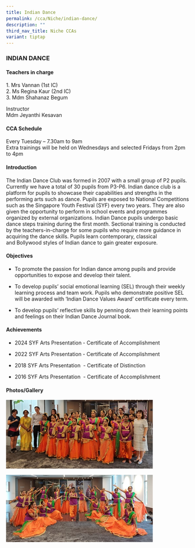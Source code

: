 ```yaml
---
title: Indian Dance
permalink: /cca/Niche/indian-dance/
description: ""
third_nav_title: Niche CCAs
variant: tiptap
---
```

<h3>INDIAN DANCE</h3>
<h4>Teachers in charge</h4>
<p>1. Mrs Vannan (1st IC)
<br>2. Ms Regina Kaur (2nd IC)
<br>3. Mdm Shahanaz Begum</p>
<p>Instructor
<br>Mdm Jeyanthi Kesavan</p>
<h4>CCA Schedule</h4>
<p>Every Tuesday – 7.30am to 9am
<br>Extra trainings will be held on Wednesdays and selected Fridays from 2pm
to 4pm</p>
<h4>Introduction</h4>
<p>The Indian Dance Club was formed in 2007 with a small group of P2 pupils.
Currently we have a total of&nbsp;30 pupils from P3-P6. Indian dance club
is a platform for pupils to showcase their capabilities and&nbsp;strengths
in the performing arts such as dance. Pupils are exposed to National Competitions
such as the&nbsp;Singapore Youth Festival (SYF) every two years. They are
also given the opportunity to perform in school&nbsp;events and programmes
organized by external organizations. Indian Dance pupils undergo basic
dance&nbsp;steps training during the first month. Sectional training is
conducted by the teachers-in-charge for some&nbsp;pupils who require more
guidance in acquiring the dance skills. Pupils learn contemporary, classical
and&nbsp;Bollywood styles of Indian dance to gain greater exposure.</p>
<h4>Objectives</h4>
<ul>
<li>
<p>To promote the passion for Indian dance among pupils and provide opportunities
to expose and develop&nbsp;their talent.</p>
</li>
<li>
<p>To develop pupils’ social emotional learning (SEL) through their weekly
learning process and team&nbsp;work. Pupils who demonstrate positive SEL
will be awarded with ‘Indian Dance Values Award’&nbsp;certificate every
term.</p>
</li>
<li>
<p>To develop pupils’ reflective skills by penning down their learning points
and feelings on their Indian&nbsp;Dance Journal book.</p>
</li>
</ul>
<h4>Achievements</h4>
<ul>
<li>
<p>2024 SYF Arts Presentation - Certificate of Accomplishment</p>
</li>
<li>
<p>2022 SYF Arts Presentation - Certificate of Accomplishment</p>
</li>
<li>
<p>2018 SYF Arts Presentation&nbsp; - Certificate of Distinction</p>
</li>
<li>
<p>2016 SYF Arts Presentation&nbsp; - Certificate of Accomplishment</p>
</li>
</ul>
<h4>Photos/Gallery</h4>
<p></p>
<div class="isomer-image-wrapper">
<img style="width: 80%;" height="auto" width="100%" alt="" src="/images/Indian_Dance_2024.jpg">
</div>
<p></p>
<div class="isomer-image-wrapper">
<img style="width: 80%;" height="auto" width="100%" alt="" src="/images/Indian_Dance_2_2024.jpg">
</div>
<p></p>
<p></p>